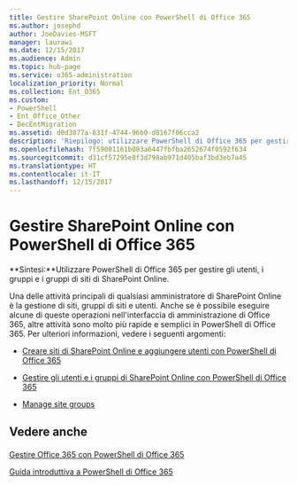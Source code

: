 ```yaml
---
title: Gestire SharePoint Online con PowerShell di Office 365
ms.author: josephd
author: JoeDavies-MSFT
manager: laurawi
ms.date: 12/15/2017
ms.audience: Admin
ms.topic: hub-page
ms.service: o365-administration
localization_priority: Normal
ms.collection: Ent_O365
ms.custom:
- PowerShell
- Ent_Office_Other
- DecEntMigration
ms.assetid: d0d3877a-831f-4744-96b0-d8167f06cca2
description: 'Riepilogo: utilizzare PowerShell di Office 365 per gestire gli utenti, i gruppi e i gruppi di siti di SharePoint Online.'
ms.openlocfilehash: 7f59081161b083a6447fbfba2652674f0592f634
ms.sourcegitcommit: d31cf57295e8f3d798ab971d405baf3bd3eb7a45
ms.translationtype: HT
ms.contentlocale: it-IT
ms.lasthandoff: 12/15/2017
---
```

# <a name="manage-sharepoint-online-with-office-365-powershell"></a>Gestire SharePoint Online con PowerShell di Office 365

 **Sintesi:**Utilizzare PowerShell di Office 365 per gestire gli utenti, i gruppi e i gruppi di siti di SharePoint Online.
  
Una delle attività principali di qualsiasi amministratore di SharePoint Online è la gestione di siti, gruppi di siti e utenti. Anche se è possibile eseguire alcune di queste operazioni nell'interfaccia di amministrazione di Office 365, altre attività sono molto più rapide e semplici in PowerShell di Office 365. Per ulteriori informazioni, vedere i seguenti argomenti:
  
- [Creare siti di SharePoint Online e aggiungere utenti con PowerShell di Office 365]((http://technet.microsoft.com/library/c55d4ccf-ab36-481a-a285-c40234e11abd.aspx))
    
- [Gestire gli utenti e i gruppi di SharePoint Online con PowerShell di Office 365]((http://technet.microsoft.com/library/9680af2e-a965-4e62-92ee-da72105c7800.aspx))
    
- [Manage site groups]((http://technet.microsoft.com/library/122f4099-c78d-4cce-bab0-4343b04596ae.aspx))
    
## <a name="see-also"></a>Vedere anche

#### 

[Gestire Office 365 con PowerShell di Office 365](manage-office-365-with-office-365-powershell.md)
  
[Guida introduttiva a PowerShell di Office 365](getting-started-with-office-365-powershell.md)

